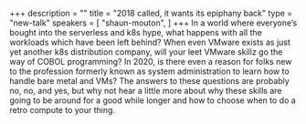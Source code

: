 +++
description = ""
title = "2018 called, it wants its epiphany back"
type = "new-talk"
speakers = [
        "shaun-mouton",
]
+++
In a world where everyone’s bought into the serverless and k8s hype, what happens with all the workloads which have been left behind? When even VMware exists as just yet another k8s distribution company, will your leet VMware skillz go the way of COBOL programming? In 2020, is there even a reason for folks new to the profession formerly known as system administration to learn how to handle bare metal and VMs?
The answers to these questions are probably no, no, and yes, but why not hear a little more about why these skills are going to be around for a good while longer and how to choose when to do a retro compute to your thing.